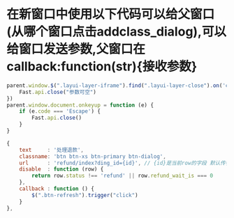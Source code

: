 # 在新窗口中使用以下代码可以给父窗口(从哪个窗口点击addclass_dialog),可以给窗口发送参数,父窗口在callback:function(str){接收参数}

```javascript
parent.window.$(".layui-layer-iframe").find(".layui-layer-close").on('click', function () {
    Fast.api.close("参数可空")
})
parent.window.document.onkeyup = function (e) {
    if (e.code === 'Escape') {
        Fast.api.close()
    }
}
```
```javascript
{
    text     : '处理退款',
    classname: 'btn btn-xs btn-primary btn-dialog',
    url      : 'refund/index?ding_id={id}', // {id}是当前row的字段 默认传参 ids=id
    disable  : function (row) {
        return row.status !== 'refund' || row.refund_wait_is === 0
    },
    callback : function () {
        $(".btn-refresh").trigger("click")
    }
},
```

